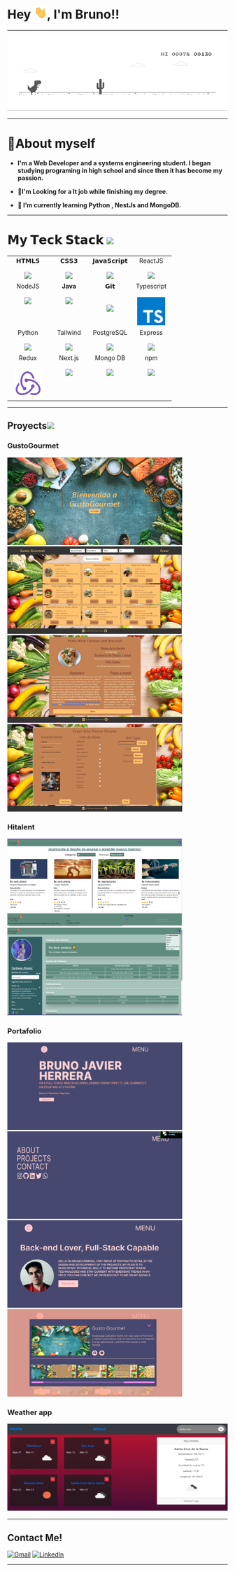 # **Hey <img src="https://raw.githubusercontent.com/parth-27/parth-27/master/Hi.gif" width="30px">, I'm Bruno!!**
---
![Dino](https://raw.githubusercontent.com/sanket9006/sanket9006/master/dino.gif)


<!--
**Lambda1158/Lambda1158** is a ✨ _special_ ✨ repository because its `README.md` (this file) appears on your GitHub profile.

Here are some ideas to get you started:

-  I’m currently working on ...
- 🌱 I’m currently learning ...
- 👯 I’m looking to collaborate on ...
- 🤔 I’m looking for help with ...
- 💬 Ask me about ...
- 📫 How to reach me: ...
- 😄 Pronouns: ...
- ⚡ Fun fact: ...
-->
---
# **🤔About myself**

- **I'm a Web Developer and a systems engineering student. I began studying programing in high school and since then it has become my passion.**

-  **🔭I'm Looking for a It job while finishing my degree.**

- **🌱 I’m currently learning Python , NestJs and MongoDB.**



---
# 𝗠𝘆 𝗧𝗲𝗰𝗸 𝗦𝘁𝗮𝗰𝗸  <img src = "https://media2.giphy.com/media/QssGEmpkyEOhBCb7e1/giphy.gif?cid=ecf05e47a0n3gi1bfqntqmob8g9aid1oyj2wr3ds3mg700bl&rid=giphy.gif" width = 32px> </h2>

<table>
  <tbody>
    <tr valign="top">
      <td width="25%" align="center">
        <span>𝗛𝗧𝗠𝗟𝟱</span><br><br>
        <img height="64px" src="https://cdn.svgporn.com/logos/html-5.svg">
      </td>
      <td width="25%" align="center">
        <span>𝗖𝗦𝗦𝟯</span><br><br>
        <img height="64px" src="https://cdn.svgporn.com/logos/css-3.svg">
      </td>
      <td width="25%" align="center">
        <span>𝗝𝗮𝘃𝗮𝗦𝗰𝗿𝗶𝗽𝘁</span><br><br>
        <img height="64px" src="https://cdn.svgporn.com/logos/javascript.svg">
      </td>
      <td align="center" width="25%">
        <span>ReactJS</span><br><br>
        <img height=64px src="https://img.icons8.com/ultraviolet/2x/react.png"> 
    </td>
    </tr>
    <tr valign="top">
      <td align="center" width="25%">
        <span>NodeJS</span> <br><br>
        <img height=60px src="https://img.icons8.com/color/2x/nodejs.png"> 
        </td>
       <td width="25%" align="center">
        <span><strong>Java</strong></span><br><br>
        <img height="64px" src="https://www.vectorlogo.zone/logos/java/java-ar21.svg">
      </td>
      <td width="25%" align="center">
        <span>𝗚𝗶𝘁</span><br><br><br>
        <img height="64px" src="https://cdn.svgporn.com/logos/git-icon.svg">
      </td>
      <td width="25%" align="center">
        <span>Typescript</span><br><br>
       <img src="https://raw.githubusercontent.com/github/explore/80688e429a7d4ef2fca1e82350fe8e3517d3494d/topics/typescript/typescript.png" alt="ts logo" width="64">
      </td>
    </tr>
    <tr valign="top">
      <td align="center" width="25%">
        <span>Python</span><br><br>
        <img height=65px src="https://img.icons8.com/color/2x/python.png"> 
    </td>
      <td width="25%" align="center">
        <span>Tailwind</span><br><br>
        <img height="64px" src="https://encrypted-tbn0.gstatic.com/images?q=tbn:ANd9GcQDML5CFq70Y9FJ52YnyCjfdyUA3g9B6is_jA&s">
      </td>
      <td width="25%" align="center">
        <span>PostgreSQL</span><br><br>
        <img height="64px" src="https://user-images.githubusercontent.com/24623425/36042969-f87531d4-0d8a-11e8-9dee-e87ab8c6a9e3.png">
      </td>
      <td width="25%" align="center">
        <span>Express</span><br><br>
        <img height="64px" src="https://w7.pngwing.com/pngs/925/447/png-transparent-express-js-node-js-javascript-mongodb-node-js-text-trademark-logo.png">
      </td>
    </tr>
     <tr valign="top">
      <td align="center" width="25%">
        <span>Redux</span><br><br>
        <img height=65px src="https://raw.githubusercontent.com/sachinverma53121/sachinverma53121/master/icons/redux.png"> 
    </td>
      <td width="25%" align="center">
        <span>Next.js</span><br><br>
        <img height="64px" src="https://www.drupal.org/files/project-images/nextjs-icon-dark-background.png">
      </td>
      <td width="25%" align="center">
        <span>Mongo DB</span><br><br>
        <img height="64px" src="https://dwglogo.com/wp-content/uploads/2017/12/MongoDB_logo_01.png">
      </td>
      <td width="25%" align="center">
        <span>npm</span><br><br>
        <img height="44px" src="https://upload.wikimedia.org/wikipedia/commons/d/db/Npm-logo.svg">
      </td>
    </tr>
  </tbody>
</table>




---
## **Proyects**<img src="https://media.giphy.com/media/WUlplcMpOCEmTGBtBW/giphy.gif" width="30">

### GustoGourmet
<img height=200px width=400px src="./assets/recipes.photos/landing page.png"/>
<img height=200px width=400px src="./assets/recipes.photos/general.png"/>
<img height=200px width=400px src="./assets/recipes.photos/detail.png"/>
<img height=200px width=400px src="./assets/recipes.photos/create recipe.png"/>

### Hitalent
<img height=200px width=400px src="./assets/ecomerce.photos/home.png"/>
<img height=200px width=400px src="./assets/ecomerce.photos/profile.png"/>

### Portafolio
<img height=200px width=400px src="./assets/portafolio.photos/landing.png"/>
<img height=200px width=400px src="./assets/portafolio.photos/menu.png"/>
<img height=200px width=400px src="./assets/portafolio.photos/about.png"/>
<img height=200px width=400px src="./assets/portafolio.photos/card.png"/>

### Weather app
<img height=200px width=600px src="./assets/weather.photos/weather app.png"/>

---
## **Contact Me!**

[![Gmail](https://img.shields.io/badge/-GMAIL-D14836?style=for-the-badge&logo=gmail&logoColor=white)](mailto:brunoherrera1158@gmail.com)
[![LinkedIn](https://img.shields.io/badge/-LINKEDIN-0077B5?style=for-the-badge&logo=linkedin&logoColor=white)](https://www.linkedin.com/in/brunoherrera1158/)
  
---
